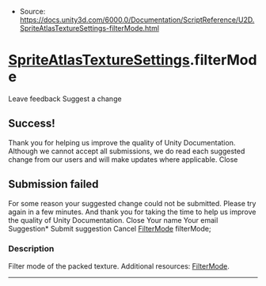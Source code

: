 * Source: https://docs.unity3d.com/6000.0/Documentation/ScriptReference/U2D.SpriteAtlasTextureSettings-filterMode.html

#  [SpriteAtlasTextureSettings](https://docs.unity3d.com/6000.0/Documentation/ScriptReference/U2D.SpriteAtlasTextureSettings.html).filterMode
Leave feedback
Suggest a change
## Success!
Thank you for helping us improve the quality of Unity Documentation. Although we cannot accept all submissions, we do read each suggested change from our users and will make updates where applicable.
Close
## Submission failed
For some reason your suggested change could not be submitted. Please <a>try again</a> in a few minutes. And thank you for taking the time to help us improve the quality of Unity Documentation.
Close
Your name Your email Suggestion* Submit suggestion
Cancel
[FilterMode](https://docs.unity3d.com/6000.0/Documentation/ScriptReference/FilterMode.html) filterMode; 
### Description
Filter mode of the packed texture.
Additional resources: [FilterMode](https://docs.unity3d.com/6000.0/Documentation/ScriptReference/FilterMode.html).
* * *
